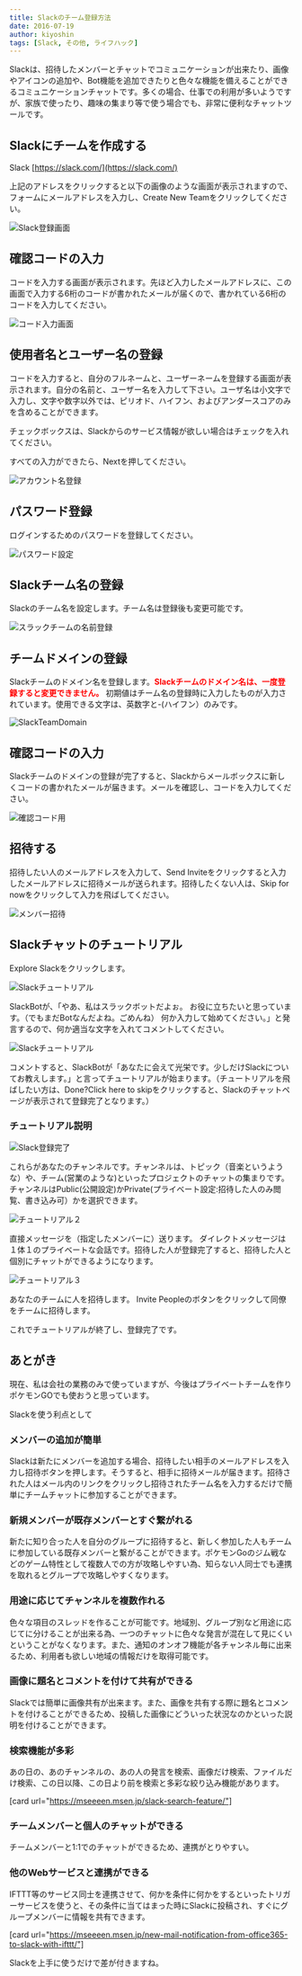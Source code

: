 ```yaml
---
title: Slackのチーム登録方法
date: 2016-07-19
author: kiyoshin
tags: [Slack, その他, ライフハック]
---
```


Slackは、招待したメンバーとチャットでコミュニケーションが出来たり、画像やアイコンの追加や、Bot機能を追加できたりと色々な機能を備えることができるコミュニケーションチャットです。多くの場合、仕事での利用が多いようですが、家族で使ったり、趣味の集まり等で使う場合でも、非常に便利なチャットツールです。

## Slackにチームを作成する
Slack
[https://slack.com/](https://slack.com/)

上記のアドレスをクリックすると以下の画像のような画面が表示されますので、フォームにメールアドレスを入力し、Create New Teamをクリックしてください。

![Slack登録画面](images/slack-registration-1.png)

## 確認コードの入力
コードを入力する画面が表示されます。先ほど入力したメールアドレスに、この画面で入力する6桁のコードが書かれたメールが届くので、書かれている6桁のコードを入力してください。

![コード入力画面](images/slack-registration-2.png)


## 使用者名とユーザー名の登録
コードを入力すると、自分のフルネームと、ユーザーネームを登録する画面が表示されます。自分の名前と、ユーザー名を入力して下さい。ユーザ名は小文字で入力し、文字や数字以外では、ピリオド、ハイフン、およびアンダースコアのみを含めることができます。

チェックボックスは、Slackからのサービス情報が欲しい場合はチェックを入れてください。

すべての入力ができたら、Nextを押してください。

![アカウント名登録](images/slack-registration-3.png)

## パスワード登録
ログインするためのパスワードを登録してください。

![パスワード設定](images/slack-registration-4.png)

## Slackチーム名の登録
Slackのチーム名を設定します。チーム名は登録後も変更可能です。

![スラックチームの名前登録](images/slack-registration-5.png)

## チームドメインの登録
Slackチームのドメイン名を登録します。<span style="color:red;">**Slackチームのドメイン名は、一度登録すると変更できません。**</span> 初期値はチーム名の登録時に入力したものが入力されています。使用できる文字は、英数字と-(ハイフン）のみです。

![SlackTeamDomain](images/slack-registration-6.png)

## 確認コードの入力
Slackチームのドメインの登録が完了すると、Slackからメールボックスに新しくコードの書かれたメールが届きます。メールを確認し、コードを入力してください。

![確認コード用](images/slack-registration-7.png)

## 招待する
招待したい人のメールアドレスを入力して、Send Inviteをクリックすると入力したメールアドレスに招待メールが送られます。招待したくない人は、Skip for nowをクリックして入力を飛ばしてください。

![メンバー招待](images/slack-registration-8.png)

## Slackチャットのチュートリアル
Explore Slackをクリックします。

![Slackチュートリアル](images/slack-registration-9.png)

SlackBotが、「やあ、私はスラックボットだよぉ。 お役に立ちたいと思っています。（でもまだBotなんだよね。ごめんね） 何か入力して始めてください。」と発言するので、何か適当な文字を入れてコメントしてください。

![Slackチュートリアル](images/slack-registration-10.png)

コメントすると、SlackBotが「あなたに会えて光栄です。少しだけSlackについてお教えします。」と言ってチュートリアルが始まります。（チュートリアルを飛ばしたい方は、Done?Click here to skipをクリックすると、Slackのチャットページが表示されて登録完了となります。）

### チュートリアル説明
![Slack登録完了](images/slack-registration-11.png)

これらがあなたのチャンネルです。チャンネルは、トピック（音楽というような）や、チーム(営業のような)といったプロジェクトのチャットの集まりです。チャンネルはPublic(公開設定)かPrivate(プライベート設定:招待した人のみ閲覧、書き込み可）かを選択できます。

![チュートリアル２](images/slack-registration-12.png)

直接メッセージを（指定したメンバーに）送ります。
ダイレクトメッセージは１体１のプライベートな会話です。招待した人が登録完了すると、招待した人と個別にチャットができるようになります。

![チュートリアル３](images/slack-registration-13.png)

あなたのチームに人を招待します。
Invite Peopleのボタンをクリックして同僚をチームに招待します。

これでチュートリアルが終了し、登録完了です。

## あとがき

現在、私は会社の業務のみで使っていますが、今後はプライベートチームを作りポケモンGOでも使おうと思っています。

Slackを使う利点として

### メンバーの追加が簡単
 Slackは新たにメンバーを追加する場合、招待したい相手のメールアドレスを入力し招待ボタンを押します。そうすると、相手に招待メールが届きます。招待された人はメール内のリンクをクリックし招待されたチーム名を入力するだけで簡単にチームチャットに参加することができます。

### 新規メンバーが既存メンバーとすぐ繋がれる
 新たに知り合った人を自分のグループに招待すると、新しく参加した人もチームに参加している既存メンバーと繋がることができます。ポケモンGoのジム戦などのゲーム特性として複数人での方が攻略しやすい為、知らない人同士でも連携を取れるとグループで攻略しやすくなります。

### 用途に応じてチャンネルを複数作れる
 色々な項目のスレッドを作ることが可能です。地域別、グループ別など用途に応じてに分けることが出来る為、一つのチャットに色々な発言が混在して見にくいということがなくなります。また、通知のオンオフ機能が各チャンネル毎に出来るため、利用者も欲しい地域の情報だけを取得可能です。

### 画像に題名とコメントを付けて共有ができる
 Slackでは簡単に画像共有が出来ます。また、画像を共有する際に題名とコメントを付けることができるため、投稿した画像にどういった状況なのかといった説明を付けることができます。

### 検索機能が多彩
 あの日の、あのチャンネルの、あの人の発言を検索、画像だけ検索、ファイルだけ検索、この日以降、この日より前を検索と多彩な絞り込み機能があります。

[card url="https://mseeeen.msen.jp/slack-search-feature/"]

### チームメンバーと個人のチャットができる
 チームメンバーと1:1でのチャットができるため、連携がとりやすい。

### 他のWebサービスと連携ができる
 IFTTT等のサービス同士を連携させて、何かを条件に何かをするといったトリガーサービスを使うと、その条件に当てはまった時にSlackに投稿され、すぐにグループメンバーに情報を共有できます。

[card url="https://mseeeen.msen.jp/new-mail-notification-from-office365-to-slack-with-ifttt/"]

Slackを上手に使うだけで差が付きますね。


